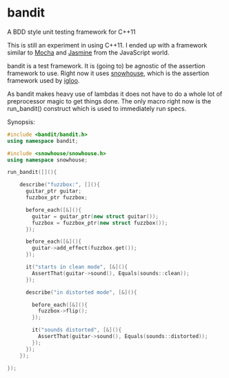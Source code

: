 bandit
======

A BDD style unit testing framework for C++11

This is still an experiment in using C++11. I ended up with a framework similar
to [Mocha](http://visionmedia.github.io/mocha/) and [Jasmine](http://pivotal.github.io/jasmine/) from the JavaScript world.

bandit is a test framework. It is (going to) be agnostic of the assertion 
framework to use. Right now it uses [snowhouse](https://github.com/joakimkarlsson/snowhouse), which is the assertion 
framework used by [igloo](https://github.com/joakimkarlsson/igloo).

As bandit makes heavy use of lambdas it does not have to do a whole lot of preprocessor magic to get things done. The only macro
right now is the run_bandit() construct which is used to immediately run specs.

Synopsis:

```cpp
#include <bandit/bandit.h>
using namespace bandit;

#include <snowhouse/snowhouse.h>
using namespace snowhouse;

run_bandit([](){

    describe("fuzzbox:", [](){
      guitar_ptr guitar;
      fuzzbox_ptr fuzzbox;

      before_each([&](){
        guitar = guitar_ptr(new struct guitar());
        fuzzbox = fuzzbox_ptr(new struct fuzzbox());
      });

      before_each([&](){
        guitar->add_effect(fuzzbox.get());
      });

      it("starts in clean mode", [&](){
        AssertThat(guitar->sound(), Equals(sounds::clean));
      });

      describe("in distorted mode", [&](){

        before_each([&](){
          fuzzbox->flip();
        });

        it("sounds distorted", [&](){
          AssertThat(guitar->sound(), Equals(sounds::distorted));
        });
      });
    });

});
```
